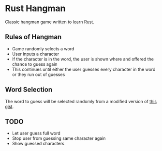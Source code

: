 Rust Hangman
============

Classic hangman game written to learn Rust.

Rules of Hangman
----------------

 - Game randomly selects a word
 - User inputs a character
 - If the character is in the word, the user is shown where and offered the chance to guess again
 - This continues until either the user guesses every character in the word or they run out of guesses

Word Selection
--------------

The word to guess will be selected randomly from a modified version of [this gist](https://gist.github.com/deekayen/4148741).

TODO
----

 - Let user guess full word
 - Stop user from guessing same character again
 - Show guessed characters
